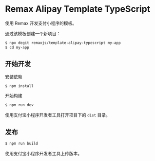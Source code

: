 # Remax Alipay Template TypeScript

使用 Remax 开发支付小程序的模板。

通过该模板创建一个新项目：

```bash
$ npx degit remaxjs/template-alipay-typescript my-app
$ cd my-app
```

## 开始开发

安装依赖

```bash
$ npm install
```

开始构建

```bash
$ npm run dev
```

使用支付宝小程序开发者工具打开项目下的 `dist` 目录。


## 发布

```bash
$ npm run build
```

使用支付宝小程序开发者工具上传版本。
